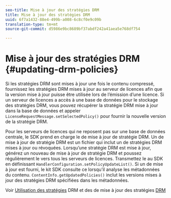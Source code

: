 ```yaml
---
seo-title: Mise à jour des stratégies DRM
title: Mise à jour des stratégies DRM
uuid: 6f7a1432-88e4-499b-a008-6c8cf0e9c09b
translation-type: tm+mt
source-git-commit: d5986e9bc8689bf37abdf242a41aea5e768df754

---
```



# Mise à jour des stratégies DRM {#updating-drm-policies}

Si les stratégies DRM sont mises à jour une fois le contenu compressé, fournissez les stratégies DRM mises à jour au serveur de licences afin que la version mise à jour puisse être utilisée lors de l’émission d’une licence. Si un serveur de licences a accès à une base de données pour le stockage des stratégies DRM, vous pouvez récupérer la stratégie DRM mise à jour dans la base de données et appeler `LicenseRequestMessage.setSelectedPolicy()` pour fournir la nouvelle version de la stratégie DRM.

Pour les serveurs de licences qui ne reposent pas sur une base de données centrale, le SDK prend en charge le de mise à jour de stratégie DRM. Un de mise à jour de stratégie DRM est un fichier qui inclut un de stratégies DRM mises à jour ou révoquées. Lorsqu’une stratégie DRM est mise à jour, générez un nouveau de mise à jour de stratégie DRM et poussez régulièrement le vers tous les serveurs de licences. Transmettez le  au SDK en définissant `HandlerConfiguration.setPolicyUpdateList()`. Si un  de mise à jour est fourni, le kit SDK consulte ce  lorsqu’il analyse les métadonnées du contenu. `ContentInfo.getUpdatedPolicies()` inclut les versions mises à jour des stratégies DRM spécifiées dans les métadonnées.

Voir [Utilisation des stratégies](../../../protecting-content/working-policies-overview/working-with-policies.md) DRM et des de mise à jour des stratégies [DRM](../../../protecting-content/working-policies-overview/policy-update-lists/working-with-policy-update-lists.md)